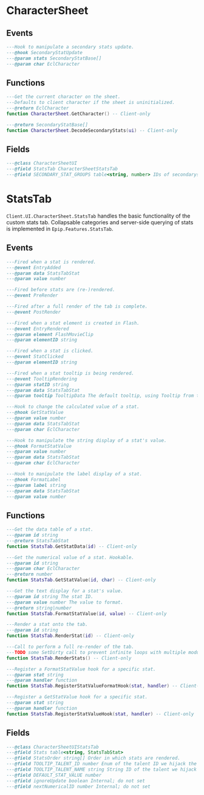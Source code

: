 # CharacterSheet

## Events
<doc events="CharacterSheetUI">

```lua
---Hook to manipulate a secondary stats update.
---@hook SecondaryStatUpdate
---@param stats SecondaryStatBase[]
---@param char EclCharacter
```
</doc>

## Functions
<doc lib="CharacterSheetUI">

```lua
---Get the current character on the sheet.  
---Defaults to client character if the sheet is uninitialized.
---@return EclCharacter
function CharacterSheet.GetCharacter() -- Client-only
```
```lua
---@return SecondaryStatBase[]
function CharacterSheet.DecodeSecondaryStats(ui) -- Client-only
```
</doc>

## Fields
<doc fields="CharacterSheetUI">

```lua
---@class CharacterSheetUI
---@field StatsTab CharacterSheetStatsTab
---@field SECONDARY_STAT_GROUPS table<string, number> IDs of secondarystat groups.
```
</doc>

# StatsTab

`Client.UI.CharacterSheet.StatsTab` handles the basic functionality of the custom stats tab. Collapsable categories and server-side querying of stats is implemented in `Epip.Features.StatsTab`.

## Events
<doc events="CharacterSheetUIStatsTab">

```lua
---Fired when a stat is rendered.
---@event EntryAdded
---@param data StatsTabStat
---@param value number
```
```lua
---Fired before stats are (re-)rendered.
---@event PreRender
```
```lua
---Fired after a full render of the tab is complete.
---@event PostRender
```
```lua
---Fired when a stat element is created in Flash.
---@event EntryRendered
---@param element FlashMovieClip
---@param elementID string
```
```lua
---Fired when a stat is clicked.
---@event StatClicked
---@param elementID string
```
```lua
---Fired when a stat tooltip is being rendered.
---@event TooltipRendering
---@param statID string
---@param data StatsTabStat
---@param tooltip TooltipData The default tooltip, using Tooltip from the stat data, or Description as a fallback.
```
```lua
---Hook to change the calculated value of a stat.
---@hook GetStatValue
---@param value number
---@param data StatsTabStat
---@param char EclCharacter
```
```lua
---Hook to manipulate the string display of a stat's value.
---@hook FormatStatValue
---@param value number
---@param data StatsTabStat
---@param char EclCharacter
```
```lua
---Hook to manipulate the label display of a stat.
---@hook FormatLabel
---@param label string
---@param data StatsTabStat
---@param value number
```
</doc>

## Functions
<doc lib="CharacterSheetUIStatsTab">

```lua
---Get the data table of a stat.
---@param id string
---@return StatsTabStat
function StatsTab.GetStatData(id) -- Client-only
```
```lua
---Get the numerical value of a stat. Hookable.
---@param id string
---@param char EclCharacter
---@return number
function StatsTab.GetStatValue(id, char) -- Client-only
```
```lua
---Get the text display for a stat's value.
---@param id string The stat ID.
---@param value number The value to format.
---@return string|number
function StatsTab.FormatStatValue(id, value) -- Client-only
```
```lua
---Render a stat onto the tab.
---@param id string
function StatsTab.RenderStat(id) -- Client-only
```
```lua
---Call to perform a full re-render of the tab.
---TODO some SetDirty call to prevent infinite loops with multiple modules calling this?
function StatsTab.RenderStats() -- Client-only
```
```lua
---Register a FormatStatValue hook for a specific stat.
---@param stat string
---@param handler function
function StatsTab.RegisterStatValueFormatHook(stat, handler) -- Client-only
```
```lua
---Register a GetStatValue hook for a specific stat.
---@param stat string
---@param handler function
function StatsTab.RegisterStatValueHook(stat, handler) -- Client-only
```
</doc>

## Fields
<doc fields="CharacterSheetUIStatsTab">

```lua
---@class CharacterSheetUIStatsTab
---@field Stats table<string, StatsTabStat>
---@field StatsOrder string[] Order in which stats are rendered.
---@field TOOLTIP_TALENT_ID number Enum of the talent ID we hijack the tooltip of.
---@field TOOLTIP_TALENT_NAME string String ID of the talent we hijack the tooltip of.
---@field DEFAULT_STAT_VALUE number
---@field ignoreUpdate boolean Internal; do not set
---@field nextNumericalID number Internal; do not set
```
</doc>